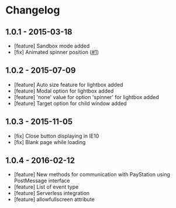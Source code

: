 # Changelog

## 1.0.1 - 2015-03-18

- [feature] Sandbox mode added
- [fix] Animated spinner position ([#1](https://github.com/xsolla/paystation-embed/issues/1))

## 1.0.2 - 2015-07-09

- [feature] Auto size feature for lightbox added
- [feature] Modal option for lightbox added
- [feature] 'none' value for option 'spinner' for lightbox added
- [feature] Target option for child window added

## 1.0.3 - 2015-11-05

- [fix] Close button displaying in IE10
- [fix] Blank page while loading

## 1.0.4 - 2016-02-12

- [feature] New methods for communication with PayStation using PostMessage interface
- [feature] List of event type
- [feature] Serverless integration
- [feature] allowfullscreen attribute
